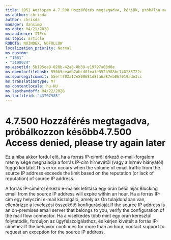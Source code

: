 ```yaml
---
title: 1051 Antispam 4.7.500 Hozzáférés megtagadva, kérjük, próbálja meg újra később
ms.author: chrisda
author: chrisda
manager: dansimp
ms.date: 04/21/2020
ms.audience: ITPro
ms.topic: article
ROBOTS: NOINDEX, NOFOLLOW
localization_priority: Normal
ms.custom:
- "1051"
- "3100024"
ms.assetid: 5b195ea9-028b-42a8-8b39-e19797a00d8e
ms.openlocfilehash: 550b5ceadb2abcd0fea7e352b988bc740235722c
ms.sourcegitcommit: 55eff703a17e500681d8fa6a87eb067019ade3cc
ms.translationtype: MT
ms.contentlocale: hu-HU
ms.lasthandoff: 04/22/2020
ms.locfileid: "43707985"
---
```

# <a name="47500-access-denied-please-try-again-later"></a><span data-ttu-id="a8420-102">4.7.500 Hozzáférés megtagadva, próbálkozzon később</span><span class="sxs-lookup"><span data-stu-id="a8420-102">4.7.500 Access denied, please try again later</span></span>

<span data-ttu-id="a8420-103">Ez a hiba akkor fordul elő, ha a forrás IP-címről érkező e-mail-forgalom mennyisége meghaladja a forrás IP-cím hírnevétől (vagy a hírnév hiányától) függő korlátot.</span><span class="sxs-lookup"><span data-stu-id="a8420-103">This error occurs when the volume of email traffic from the source IP address exceeds the limit based on the reputation (or lack of reputation) of source IP address.</span></span>

<span data-ttu-id="a8420-104">A forrás IP-címéről érkező e-mailek letiltása egy órán belül lejár.</span><span class="sxs-lookup"><span data-stu-id="a8420-104">Blocking email from the source IP address will expire within an hour.</span></span> <span data-ttu-id="a8420-105">Ha a forrás IP-cím egy helyszíni e-mail kiszolgáló, amely az Ön tulajdonában van, ellenőrizze a levelezési összekötő konfigurációját.</span><span class="sxs-lookup"><span data-stu-id="a8420-105">If the source IP address is an on-premises email server that belongs to you, verify the configuration of the mail flow connector.</span></span> <span data-ttu-id="a8420-106">Ha a viselkedés több mint egy órán keresztül folytatódik, forduljon az ügyfélszolgálathoz, és kérjen kivételt a forrás IP-címéhez.</span><span class="sxs-lookup"><span data-stu-id="a8420-106">If the behavior continues for more than an hour, contact support to request an exception for the source IP address.</span></span>
